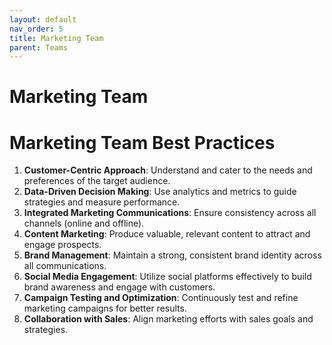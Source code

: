 ```yaml
---
layout: default
nav_order: 5
title: Marketing Team
parent: Teams
---
```


# Marketing Team


# Marketing Team Best Practices

1. **Customer-Centric Approach**: Understand and cater to the needs and preferences of the target audience.
2. **Data-Driven Decision Making**: Use analytics and metrics to guide strategies and measure performance.
3. **Integrated Marketing Communications**: Ensure consistency across all channels (online and offline).
4. **Content Marketing**: Produce valuable, relevant content to attract and engage prospects.
5. **Brand Management**: Maintain a strong, consistent brand identity across all communications.
6. **Social Media Engagement**: Utilize social platforms effectively to build brand awareness and engage with customers.
7. **Campaign Testing and Optimization**: Continuously test and refine marketing campaigns for better results.
8. **Collaboration with Sales**: Align marketing efforts with sales goals and strategies.

